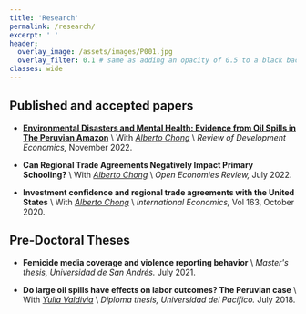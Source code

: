 ```yaml
---
title: 'Research'
permalink: /research/
excerpt: ' '
header:
  overlay_image: /assets/images/P001.jpg
  overlay_filter: 0.1 # same as adding an opacity of 0.5 to a black background
classes: wide
---
```


## Published and accepted papers

* **[Environmental Disasters and Mental Health: Evidence from Oil Spills in The Peruvian Amazon](https://doi.org/10.1111/rode.12955)** \\
  With _[Alberto Chong](https://aysps.gsu.edu/profile/alberto-chong/)_ \\
  _Review of Development Economics,_
  November 2022. <a href="https://doi.org/10.1111/rode.12955"><i class="fas fa-fw fa-link zoom" style="font-size:20px;color:#0099cc" aria-hidden="true"></i></a>
  
* **Can Regional Trade Agreements Negatively Impact Primary Schooling?** \\
  With _[Alberto Chong](https://aysps.gsu.edu/profile/alberto-chong/)_ \\
  _Open Economies Review,_
   July 2022. <a href="https://doi.org/10.1007/s11079-022-09674-6"><i class="fas fa-fw fa-link zoom" style="font-size:20px;color:#0099cc" aria-hidden="true"></i></a>

* **Investment confidence and regional trade agreements with the United States** \\
  With _[Alberto Chong](https://aysps.gsu.edu/profile/alberto-chong/)_ \\
  _International Economics,_
  Vol 163, October 2020. <a href="https://doi.org/10.1016/j.inteco.2020.05.001"><i class="fas fa-fw fa-link zoom" style="font-size:20px;color:#0099cc" aria-hidden="true"></i></a>
  

## Pre-Doctoral Theses

* **Femicide media coverage and violence reporting behavior** \\
  _Master's thesis, Universidad de San Andrés._
  July 2021. <a href="https://repositorio.udesa.edu.ar/jspui/bitstream/10908/18510/1/%5bP%5d%5bW%5d%20T.M.%20Eco.%20Srebot%20Roeder%2c%20Carla%20Mar%c3%ada.pdf"><i class="fas fa-fw fa-file-pdf zoom" style="font-size:24px;color:#0099cc" aria-hidden="true"></i></a>

* **Do large oil spills have effects on labor outcomes? The Peruvian case** \\
  With _[Yulia Valdivia](https://pe.linkedin.com/in/yulia-valdivia-rivera-30596)_ \\
  _Diploma thesis, Universidad del Pacífico._
  July 2018. <a href="https://repositorio.up.edu.pe/bitstream/handle/11354/3006/DI17.pdf?sequence=1&isAllowed=y"><i class="fas fa-fw fa-file-pdf zoom" style="font-size:24px;color:#0099cc" aria-hidden="true"></i></a>
